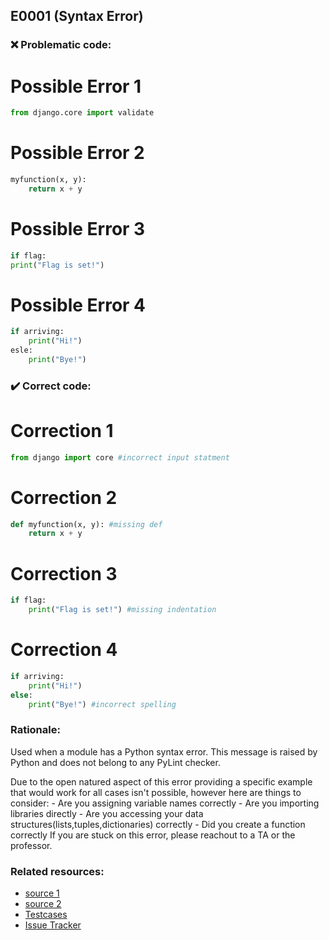 ## E0001 (Syntax Error)

### :x: Problematic code:

# Possible Error 1
```python
from django.core import validate
```
# Possible Error 2
```python
myfunction(x, y):
	return x + y
```
# Possible Error 3
```python
if flag:
print("Flag is set!")
```
# Possible Error 4
```python
if arriving:
    print("Hi!")
esle:
    print("Bye!")
```

### :heavy_check_mark: Correct code:

# Correction 1
```python
from django import core #incorrect input statment
```
# Correction 2
```python
def myfunction(x, y): #missing def
	return x + y
```
# Correction 3
```python
if flag:
	print("Flag is set!") #missing indentation
```
# Correction 4
```python
if arriving:
    print("Hi!")
else:
    print("Bye!") #incorrect spelling 
```

### Rationale:

Used when a module has a Python syntax error.
This message is raised by Python and does not belong to any PyLint checker.

Due to the open natured aspect of this error providing a specific example that would work for all cases isn't possible, however here are things to consider:
    - Are you assigning variable names correctly
    - Are you importing libraries directly
    - Are you accessing your data structures(lists,tuples,dictionaries) correctly
    - Did you create a function correctly
If you are stuck on this error, please reachout to a TA or the professor.

### Related resources:
- [source 1](https://www.cs.uct.ac.za/mit_notes/python/Errors_and_Exceptions.html)
- [source 2](http://pylint-messages.wikidot.com/messages:e0001)
- [Testcases](https://github.com/PyCQA/pylint/blob/master/tests/functional/b/blacklisted_name.py)
- [Issue Tracker](https://github.com/PyCQA/pylint/issues?q=is%3Aissue+%22blacklisted-name%22+OR+%22C0102%22)
